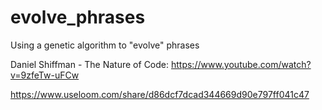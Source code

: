 # evolve_phrases
Using a genetic algorithm to "evolve" phrases

Daniel Shiffman - The Nature of Code: https://www.youtube.com/watch?v=9zfeTw-uFCw

https://www.useloom.com/share/d86dcf7dcad344669d90e797ff041c47
